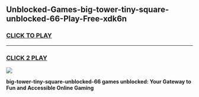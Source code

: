 
## Unblocked-Games-big-tower-tiny-square-unblocked-66-Play-Free-xdk6n
<h3>
<a href="https://premium76.site?title=big-tower-tiny-square-unblocked-66&ref=12A">CLICK TO PLAY</a></h3>
<hr>

<h3>
<a href="https://premium76.site?title=big-tower-tiny-square-unblocked-66&ref=12A">CLICK 2 PLAY</a>
  
</h3>

<a href="https://premium76.site?title=big-tower-tiny-square-unblocked-66&ref=12A"><img src="https://clearcache.store/games.png"></a>


**big-tower-tiny-square-unblocked-66 games unblocked: Your Gateway to Fun and Accessible Online Gaming**
